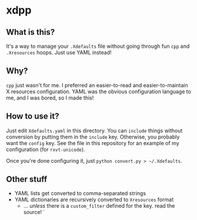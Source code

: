 # xdpp
## What is this?
It's a way to manage your `.Xdefaults` file without going through fun `cpp`
and `.Xresources` hoops. Just use YAML instead!

## Why?
`cpp` just wasn't for me. I preferred an easier-to-read and easier-to-maintain
X resources configuration. YAML was the obvious configuration language to me,
and I was bored, so I made this!

## How to use it?
Just edit `Xdefaults.yaml` in this directory. You can `include` things without
conversion by putting them in the `include` key. Otherwise, you probably want
the `config` key. See the file in this repository for an example of my
configuration (for `rxvt-unicode`).

Once you're done configuring it, just `python convert.py > ~/.Xdefaults`.

## Other stuff
- YAML lists get converted to comma-separated strings
- YAML dictionaries are recursively converted to `Xresources` format
    - ... *unless* there is a `custom_filter` defined for the key. read the source!  `
